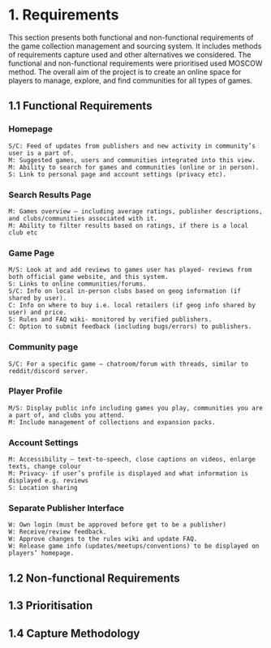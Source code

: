 # 1. Requirements
This section presents both functional and non-functional requirements of the game collection management and sourcing system. It includes methods of requirements capture used and other alternatives we considered. The functional and non-functional requirements were prioritised used MOSCOW method. The overall aim of the project is to create an online space for players to manage, explore, and find communities for all types of games.

## 1.1 Functional Requirements 
### Homepage
	S/C: Feed of updates from publishers and new activity in community’s user is a part of.
	M: Suggested games, users and communities integrated into this view.
	M: Ability to search for games and communities (online or in person).
	S: Link to personal page and account settings (privacy etc).

### Search Results Page
	M: Games overview – including average ratings, publisher descriptions, and clubs/communities associated with it.
	M: Ability to filter results based on ratings, if there is a local club etc

### Game Page
	M/S: Look at and add reviews to games user has played- reviews from both official game website, and this system.
	S: Links to online communities/forums.
	S/C: Info on local in-person clubs based on geog information (if shared by user).
	C: Info on where to buy i.e. local retailers (if geog info shared by user) and price.
	S: Rules and FAQ wiki- monitored by verified publishers.
	C: Option to submit feedback (including bugs/errors) to publishers.

### Community page
	S/C: For a specific game – chatroom/forum with threads, similar to reddit/discord server.

### Player Profile
	M/S: Display public info including games you play, communities you are a part of, and clubs you attend.
	M: Include management of collections and expansion packs.

### Account Settings
	M: Accessibility – text-to-speech, close captions on videos, enlarge texts, change colour 
	M: Privacy- if user’s profile is displayed and what information is displayed e.g. reviews
	S: Location sharing

### Separate Publisher Interface
	W: Own login (must be approved before get to be a publisher)
	W: Receive/review feedback.
	W: Approve changes to the rules wiki and update FAQ.
	W: Release game info (updates/meetups/conventions) to be displayed on players’ homepage.
## 1.2 Non-functional Requirements 

## 1.3 Prioritisation 

## 1.4 Capture Methodology 